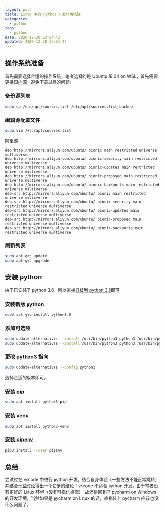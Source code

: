 ```yaml
---
layout: post
title: Linux 中的 Python 开发环境搭建
categories:
  - python
tags:
  - python
date: 2020-12-20 23:04:42
updated: 2020-12-20 23:04:42
---
```


## 操作系统准备

首先需要选择合适的操作系统，笔者选择的是 Ubuntu 18.04 on WSL，首先需要[更换国内源](https://zhuanlan.zhihu.com/p/61228593)，避免下载过慢的问题:

### 备份源列表

```bash
sudo cp /etc/apt/sources.list /etc/apt/sources.list_backup
```

<!-- more -->

### 编辑源配置文件

```bash
sudo vim /etc/apt/sources.list
```

阿里源
```
deb http://mirrors.aliyun.com/ubuntu/ bionic main restricted universe multiverse
deb http://mirrors.aliyun.com/ubuntu/ bionic-security main restricted universe multiverse
deb http://mirrors.aliyun.com/ubuntu/ bionic-updates main restricted universe multiverse
deb http://mirrors.aliyun.com/ubuntu/ bionic-proposed main restricted universe multiverse
deb http://mirrors.aliyun.com/ubuntu/ bionic-backports main restricted universe multiverse
deb-src http://mirrors.aliyun.com/ubuntu/ bionic main restricted universe multiverse
deb-src http://mirrors.aliyun.com/ubuntu/ bionic-security main restricted universe multiverse
deb-src http://mirrors.aliyun.com/ubuntu/ bionic-updates main restricted universe multiverse
deb-src http://mirrors.aliyun.com/ubuntu/ bionic-proposed main restricted universe multiverse
deb-src http://mirrors.aliyun.com/ubuntu/ bionic-backports main restricted universe multiverse
```

### 刷新列表

```bash
sudo apt-get update
sudo apt-get upgrade
```

## 安装 python

由于已安装了 python 3.6，所以直接[升级到 python 3.8](https://www.itsupportwale.com/blog/how-to-upgrade-to-python-3-7-on-ubuntu-18-10/)即可

### 安装新版 python

```bash
sudo apt-get install python3.8
```

### 添加可选项

```bash
sudo update-alternatives --install /usr/bin/python3 python3 /usr/bin/python3.6 1
sudo update-alternatives --install /usr/bin/python3 python3 /usr/bin/python3.7 2
```

### 更改 python3 指向

```bash
sudo update-alternatives --config python3
```

选择合适的版本即可。

### 安装 pip

```bash
sudo apt install python3-pip
```

### 安装 venv

```bash
sudo apt install python3-venv
```

### [安装 pipenv](https://pipenv.pypa.io/en/latest/install/#installing-pipenv)

```bash
pip3 install --user pipenv
```

## 总结

尝试过在 vscode 中进行 python 开发，结合自身体验（一些方法不能正常跳转）并结合[一些讨论](https://zhuanlan.zhihu.com/p/66157046)得出一个初步的结论：vscode 不适合 python 开发。由于笔者没有更好的 Linux 环境（没有可视化桌面），故还是回到了 pycharm on Windows 的开发环境。当然如果是 pycharm on Linux 的话，直接装上 pycharm 应该也没什么问题了。
